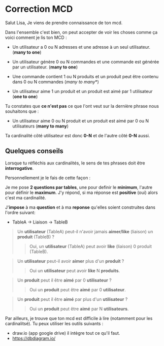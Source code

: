 # Correction MCD
Salut Lisa, 
Je viens de prendre connaissance de ton mcd. 

Dans l'ensemble c'est bien, on peut accepter de voir les choses comme ça voici comment je lis ton MCD :

- Un utilisateur a 0 ou N adresses et une adresse à un seul utilisateur. (**many to one**)

- Un utilisateur génère 0 ou N commandes et une commande est générée par un utilisateur.  (**many to one**)

- Une commande contient 1 ou N produits et un produit peut être contenu dans 0 ou N commandes (*many to many**)

- Un utilisateur aime 1 un produit et un produit est aimé par 1 utilisateur (**one to one**)

Tu constates que **ce n'est pas** ce que l'ont veut sur la dernière phrase nous souhaitons que : 

- Un utilisateur aime 0 ou N produit et un produit est aimé par 0 ou N utilisateurs (**many to many**)

Ta cardinalité côté utilisateur est donc **0-N** et de l'autre côté **0-N** aussi. 

## Quelques conseils

Lorsque tu réfléchis aux cardinalités, le sens de tes phrases doit être **interrogative**. 

Personnellement je le fais de cette façon :

Je me pose **2 questions par tables**, une pour definir le **minimum**, l'autre pour définir le **maximum**. J'y répond, si ma réponse est **positive** (oui) alors c'est ma cardinalité.

J'**impose** à ma **question** et à ma **reponse** qu'elles soient construites dans l'ordre suivant:

- TableA -> Liaison -> TableB

> Un **utilisateur** (TableA) peut-il n'avoir jamais **aimer/like** (liaison) un **produit** (TableB) ? 
>>Oui, un **utilisateur**  (TableA) peut avoir **like** (liaison) 0 produit (TableB).

>Un **utilisateur** peut-il avoir **aimer** plus d'un **produit** ? 
>> Oui un **utilisateur** peut avoir **like** N **produits**.

> Un **produit** peut il être **aimé** par 0 **utilisateur** ? 
>> Oui un **produit** peut être **aimé** par 0 **utilisateur**.

> Un **produit** peut il être **aimé** par plus d'un **utilisateur** ?
>> Oui un **produit** peut être **aimé** par N **utilisateurs**.


Par ailleurs, je trouve que ton mcd est difficile à lire (notamment pour les cardinalitsé). Tu peux utiliser les outils suivants :
* draw.io (app google drive) il intègre tout ce qu'il faut.
* <https://dbdiagram.io/>

